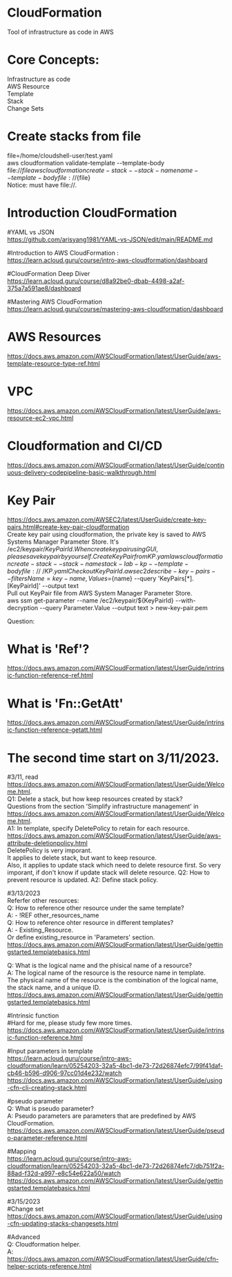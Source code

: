 # CloudFormation
Tool of infrastructure as code in AWS

# Core Concepts: 
Infrastructure as code  
AWS Resource  
Template  
Stack  
Change Sets  

# Create stacks from file
file=/home/cloudshell-user/test.yaml  
aws cloudformation validate-template --template-body file://${file}  
aws cloudformation create-stack --stack-name name --template-body file://${file}  
Notice: must have file://.

# Introduction CloudFormation
#YAML vs JSON  
https://github.com/arisyang1981/YAML-vs-JSON/edit/main/README.md 

#Introduction to AWS CloudFormation :  
https://learn.acloud.guru/course/intro-aws-cloudformation/dashboard 

#CloudFormation Deep Diver  
https://learn.acloud.guru/course/d8a92be0-dbab-4498-a2af-375a7a591ae8/dashboard 

#Mastering AWS CloudFormation  
https://learn.acloud.guru/course/mastering-aws-cloudformation/dashboard

# AWS Resources 
https://docs.aws.amazon.com/AWSCloudFormation/latest/UserGuide/aws-template-resource-type-ref.html

# VPC
https://docs.aws.amazon.com/AWSCloudFormation/latest/UserGuide/aws-resource-ec2-vpc.html 

# Cloudformation and CI/CD
https://docs.aws.amazon.com/AWSCloudFormation/latest/UserGuide/continuous-delivery-codepipeline-basic-walkthrough.html

# Key Pair
https://docs.aws.amazon.com/AWSEC2/latest/UserGuide/create-key-pairs.html#create-key-pair-cloudformation  
Create key pair using cloudformation, the private key is saved to AWS Systems Manager Parameter Store. It's /ec2/keypair/${KeyPairId}.  
When create key pair using GUI, please save key pair by yourself.  
Create Key Pair from KP.yaml  
aws cloudformation create-stack --stack-name stack-lab-kp --template-body file://~/KP.yaml  
Check out KeyPairId.  
aws ec2 describe-key-pairs --filters Name=key-name,Values=${name} --query 'KeyPairs[*].[KeyPairId]' --output text  
Pull out KeyPair file from AWS System Manager Parameter Store.  
aws ssm get-parameter --name /ec2/keypair/${KeyPairId} --with-decryption --query Parameter.Value --output text > new-key-pair.pem

Question:
# What is 'Ref'?
https://docs.aws.amazon.com/AWSCloudFormation/latest/UserGuide/intrinsic-function-reference-ref.html
# What is 'Fn::GetAtt'
https://docs.aws.amazon.com/AWSCloudFormation/latest/UserGuide/intrinsic-function-reference-getatt.html


# The second time start on 3/11/2023.
#3/11, read https://docs.aws.amazon.com/AWSCloudFormation/latest/UserGuide/Welcome.html.  
Q1: Delete a stack, but how keep resources created by stack?  
Questions from the section 'Simplify infrastructure management' in https://docs.aws.amazon.com/AWSCloudFormation/latest/UserGuide/Welcome.html.  
A1: In template, specify DeletePolicy to retain for each resource.  
https://docs.aws.amazon.com/AWSCloudFormation/latest/UserGuide/aws-attribute-deletionpolicy.html  
DeletePolicy is very imporant.  
It applies to delete stack, but want to keep resource.  
Also, it applies to update stack which need to delete resource first. So very imporant, if don't know if update stack will delete resource.
Q2: How to prevent resource is updated.
A2: Define stack policy.

#3/13/2023  
Referfer other resources:  
Q: How to reference other resource under the same template?  
A: - !REF other_resources_name  
Q: How to reference ohter resource in different templates?  
A: - Existing_Resource.  
Or define existing_resource in 'Parameters' section.  
https://docs.aws.amazon.com/AWSCloudFormation/latest/UserGuide/gettingstarted.templatebasics.html  

Q: What is the logical name and the phisical name of a resource?  
A: The logical name of the resource is the resource name in template.  
The physical name of the resource is the combination of the logical name, the stack name, and a unique ID.  
https://docs.aws.amazon.com/AWSCloudFormation/latest/UserGuide/gettingstarted.templatebasics.html  

#Intrinsic function  
#Hard for me, please study few more times.  
https://docs.aws.amazon.com/AWSCloudFormation/latest/UserGuide/intrinsic-function-reference.html  

#Input parameters in template  
https://learn.acloud.guru/course/intro-aws-cloudformation/learn/05254203-32a5-4bc1-de73-72d26874efc7/99f41daf-cb46-b596-d906-97cc01d4e232/watch  
https://docs.aws.amazon.com/AWSCloudFormation/latest/UserGuide/using-cfn-cli-creating-stack.html

#pseudo parameter  
Q: What is pseudo parameter?  
A: Pseudo parameters are parameters that are predefined by AWS CloudFormation.  
https://docs.aws.amazon.com/AWSCloudFormation/latest/UserGuide/pseudo-parameter-reference.html 

#Mapping  
https://learn.acloud.guru/course/intro-aws-cloudformation/learn/05254203-32a5-4bc1-de73-72d26874efc7/db751f2a-88ad-f32d-a997-e8c54e622a50/watch  
https://docs.aws.amazon.com/AWSCloudFormation/latest/UserGuide/gettingstarted.templatebasics.html  

#3/15/2023  
#Change set    
https://docs.aws.amazon.com/AWSCloudFormation/latest/UserGuide/using-cfn-updating-stacks-changesets.html  

#Advanced  
Q: Cloudformation helper.  
A: https://docs.aws.amazon.com/AWSCloudFormation/latest/UserGuide/cfn-helper-scripts-reference.html 
